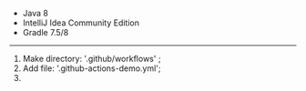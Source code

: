 - Java 8
- IntelliJ Idea Community Edition
- Gradle 7.5/8
---
1. Make directory: '.github/workflows' ;
2. Add file: '.github-actions-demo.yml';
3.